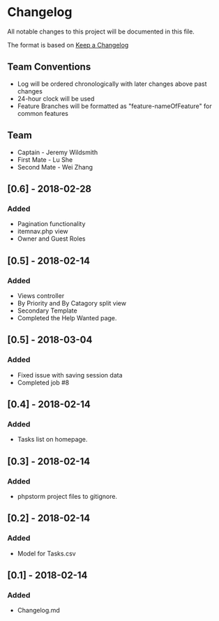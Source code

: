 # Changelog
All notable changes to this project will be documented in this file.

The format is based on [Keep a Changelog](http://keepachangelog.com/en/1.0.0/)

## Team Conventions
* Log will be ordered chronologically with later changes above past changes
* 24-hour clock will be used
* Feature Branches will be formatted as "feature-nameOfFeature" for common features

## Team
- Captain - Jeremy Wildsmith
- First Mate - Lu She
- Second Mate - Wei Zhang

## [0.6] - 2018-02-28
### Added
* Pagination functionality
* itemnav.php view
* Owner and Guest Roles

## [0.5] - 2018-02-14
### Added
* Views controller
* By Priority and By Catagory split view
* Secondary Template
* Completed the Help Wanted page.


## [0.5] - 2018-03-04
### Added
* Fixed issue with saving session data
* Completed job #8

## [0.4] - 2018-02-14
### Added
* Tasks list on homepage.


## [0.3] - 2018-02-14
### Added
* phpstorm project files to gitignore.

## [0.2] - 2018-02-14
### Added
* Model for Tasks.csv

## [0.1] - 2018-02-14
### Added
* Changelog.md


